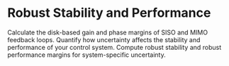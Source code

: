# **Robust Stability and Performance**

Calculate the disk-based gain and phase margins of SISO and MIMO feedback loops. Quantify how uncertainty affects the stability and performance of your control system. Compute robust stability and robust performance margins for system-specific uncertainty.

